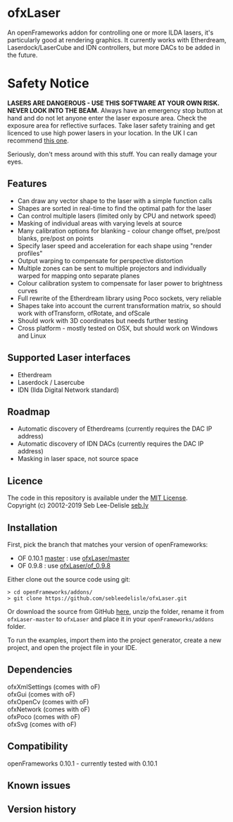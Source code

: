 ofxLaser
=========

An openFrameworks addon for controlling one or more ILDA lasers, it's particularly good at rendering graphics. It currently works with Etherdream, Laserdock/LaserCube and IDN controllers, but more DACs to be added in the future.

Safety Notice
=============
**LASERS ARE DANGEROUS - USE THIS SOFTWARE AT YOUR OWN RISK. NEVER LOOK INTO THE BEAM.** Always have an emergency stop button at hand and do not let anyone enter the laser exposure area. Check the exposure area for reflective surfaces. Take laser safety training and get licenced to use high power lasers in your location. In the UK I can recommend [this one](https://www.lvroptical.com/display.html). 

Seriously, don't mess around with this stuff. You can really damage your eyes.  

Features
----------
* Can draw any vector shape to the laser with a simple function calls
* Shapes are sorted in real-time to find the optimal path for the laser
* Can control multiple lasers (limited only by CPU and network speed)
* Masking of individual areas with varying levels at source
* Many calibration options for blanking - colour change offset, pre/post blanks, pre/post on points
* Specify laser speed and acceleration for each shape using "render profiles" 
* Output warping to compensate for perspective distortion
* Multiple zones can be sent to multiple projectors and individually warped for mapping onto separate planes
* Colour calibration system to compensate for laser power to brightness curves
* Full rewrite of the Etherdream library using Poco sockets, very reliable
* Shapes take into account the current transformation matrix, so should work with ofTransform, ofRotate, and ofScale
* Should work with 3D coordinates but needs further testing
* Cross platform - mostly tested on OSX, but should work on Windows and Linux

Supported Laser interfaces
--------------------------
* Etherdream
* Laserdock / Lasercube
* IDN (Ilda Digital Network standard)

Roadmap
-----------
* Automatic discovery of Etherdreams (currently requires the DAC IP address)
* Automatic discovery of IDN DACs (currently requires the DAC IP address)
* Masking in laser space, not source space

Licence
-------
The code in this repository is available under the [MIT License](https://secure.wikimedia.org/wikipedia/en/wiki/Mit_license).  
Copyright (c) 20012-2019 Seb Lee-Delisle [seb.ly](http://seb.ly)

Installation
-------

First, pick the branch that matches your version of openFrameworks:

* OF 0.10.1 [master](https://github.com/openframeworks/openFrameworks) : use [ofxLaser/master](https://github.com/sebleedelisle/ofxLaser/) 
* OF 0.9.8 : use [ofxLaser/of_0.9.8](https://github.com/sebleedelisle/ofxLaser/tree/of_0.9.8)

Either clone out the source code using git:

	> cd openFrameworks/addons/
	> git clone https://github.com/sebleedelisle/ofxLaser.git

Or download the source from GitHub [here](https://github.com/sebleedelisle/ofxLaser/archive/master.zip), unzip the folder, rename it from `ofxLaser-master` to `ofxLaser` and place it in your `openFrameworks/addons` folder.

To run the examples, import them into the project generator, create a new project, and open the project file in your IDE.


Dependencies
------------
ofxXmlSettings (comes with oF)  
ofxGui (comes with oF)  
ofxOpenCv (comes with oF)  
ofxNetwork (comes with oF)  
ofxPoco (comes with oF)  
ofxSvg (comes with oF)  

Compatibility
------------
openFrameworks 0.10.1 - currently tested with 0.10.1

Known issues
------------

Version history
------------

